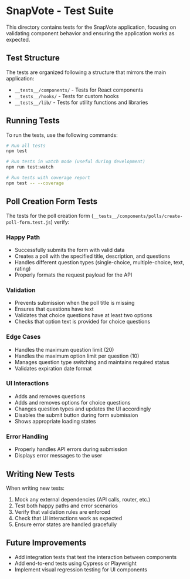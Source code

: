 # SnapVote - Test Suite

This directory contains tests for the SnapVote application, focusing on validating component behavior and ensuring the application works as expected.

## Test Structure

The tests are organized following a structure that mirrors the main application:

- `__tests__/components/` - Tests for React components
- `__tests__/hooks/` - Tests for custom hooks
- `__tests__/lib/` - Tests for utility functions and libraries

## Running Tests

To run the tests, use the following commands:

```bash
# Run all tests
npm test

# Run tests in watch mode (useful during development)
npm run test:watch

# Run tests with coverage report
npm test -- --coverage
```

## Poll Creation Form Tests

The tests for the poll creation form (`__tests__/components/polls/create-poll-form.test.js`) verify:

### Happy Path
- Successfully submits the form with valid data
- Creates a poll with the specified title, description, and questions
- Handles different question types (single-choice, multiple-choice, text, rating)
- Properly formats the request payload for the API

### Validation
- Prevents submission when the poll title is missing
- Ensures that questions have text
- Validates that choice questions have at least two options
- Checks that option text is provided for choice questions

### Edge Cases
- Handles the maximum question limit (20)
- Handles the maximum option limit per question (10)
- Manages question type switching and maintains required status
- Validates expiration date format

### UI Interactions
- Adds and removes questions
- Adds and removes options for choice questions
- Changes question types and updates the UI accordingly
- Disables the submit button during form submission
- Shows appropriate loading states

### Error Handling
- Properly handles API errors during submission
- Displays error messages to the user

## Writing New Tests

When writing new tests:

1. Mock any external dependencies (API calls, router, etc.)
2. Test both happy paths and error scenarios
3. Verify that validation rules are enforced
4. Check that UI interactions work as expected
5. Ensure error states are handled gracefully

## Future Improvements

- Add integration tests that test the interaction between components
- Add end-to-end tests using Cypress or Playwright
- Implement visual regression testing for UI components